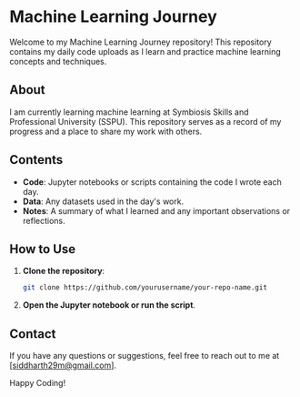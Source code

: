 # Machine Learning Journey

Welcome to my Machine Learning Journey repository! This repository contains my daily code uploads as I learn and practice machine learning concepts and techniques.

## About

I am currently learning machine learning at Symbiosis Skills and Professional University (SSPU). This repository serves as a record of my progress and a place to share my work with others.

## Contents

- **Code**: Jupyter notebooks or scripts containing the code I wrote each day.
- **Data**: Any datasets used in the day's work.
- **Notes**: A summary of what I learned and any important observations or reflections.

## How to Use

1. **Clone the repository**:
    ```bash
    git clone https://github.com/yourusername/your-repo-name.git
    ```
2. **Open the Jupyter notebook or run the script**.

## Contact

If you have any questions or suggestions, feel free to reach out to me at [siddharth29m@gmail.com].

Happy Coding!
